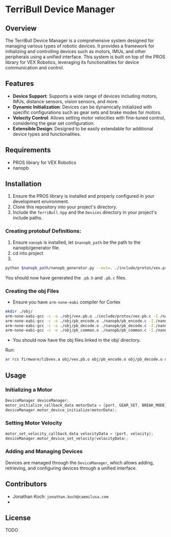 # TerriBull Device Manager

## Overview
The TerriBull Device Manager is a comprehensive system designed for managing various types of robotic devices. It provides a framework for initializing and controlling devices such as motors, IMUs, and other peripherals using a unified interface. This system is built on top of the PROS library for VEX Robotics, leveraging its functionalities for device communication and control.

## Features
- **Device Support**: Supports a wide range of devices including motors, IMUs, distance sensors, vision sensors, and more.
- **Dynamic Initialization**: Devices can be dynamically initialized with specific configurations such as gear sets and brake modes for motors.
- **Velocity Control**: Allows setting motor velocities with fine-tuned control, considering the gear set configuration.
- **Extensible Design**: Designed to be easily extendable for additional device types and functionalities.

## Requirements
- PROS library for VEX Robotics
- nanopb

## Installation
1. Ensure the PROS library is installed and properly configured in your development environment.
2. Clone this repository into your project's directory.
3. Include the `TerriBull.hpp` and the `Devices` directory in your project's include paths.

### Creating protobuf Definitions:
1. Ensure `nanopb` is installed, let `$nanopb_path` be the path to the nanopb/generator file.
2. cd into project
3. 
```bash
python $nanopb_path/nanopb_generator.py --out=. ./include/protos/vex.proto
```

You should now have generated the `.pb.h` and `.pb.c` files.

### Creating the obj Files
- Ensure you have `arm-none-eabi` compiler for Cortex

```bash
mkdir ./obj/
arm-none-eabi-gcc -c -o ./obj/vex.pb.o ./include/protos/vex.pb.c -I./nanopb/ -I. 
arm-none-eabi-gcc -c -o ./obj/pb_encode.o ./nanopb/pb_encode.c -I./nanopb/ -I. 
arm-none-eabi-gcc -c -o ./obj/pb_decode.o ./nanopb/pb_decode.c -I./nanopb/ -I. 
arm-none-eabi-gcc -c -o ./obj/pb_common.o ./nanopb/pb_common.c -I./nanopb/ -I.
```
- You should now have the obj files linked in the obj/ directory.

Run:

```bash
ar rcs firmware/libvex.a obj/vex.pb.o obj/pb_encode.o obj/pb_decode.o obj/pb_common.o
```

## Usage

### Initializing a Motor
```cpp
DeviceManager deviceManager;
motor_initialize_callback_data motorData = {port, GEAR_SET, BREAK_MODE};
deviceManager.motor_device_initialize(motorData);
```

### Setting Motor Velocity
```cpp
motor_set_velocity_callback_data velocityData = {port, velocity};
deviceManager.motor_device_set_velocity(velocityData);
```

### Adding and Managing Devices
Devices are managed through the `DeviceManager`, which allows adding, retrieving, and configuring devices through a unified interface.

## Contributors
- Jonathan Koch: `jonathan.koch@caemilusa.com`
- 

## License
TODO